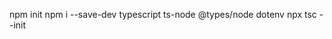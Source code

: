 npm init 
npm i --save-dev typescript ts-node @types/node dotenv
npx tsc --init

<!-- # 1. init
npm init -y

# 2. install dependencies
npm install express mongoose jsonwebtoken bcryptjs

# 3. install dev deps (TypeScript + types + watcher)
npm install -D typescript ts-node-dev @types/express @types/jsonwebtoken @types/node @types/mongoose

# 4. create folder
mkdir -p src/modules/user/{domain/{entities,value-objects,repositories,services},application/use-cases,presentation/{controllers},infrastructure/database,infrastructure/repositories}
mkdir -p src/shared/{middleware,services,types}
mkdir -p src/config -->
